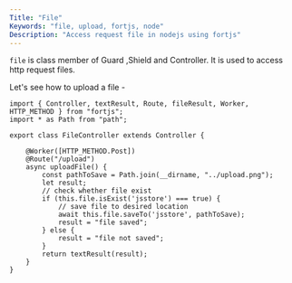 ```yaml
---
Title: "File"
Keywords: "file, upload, fortjs, node"
Description: "Access request file in nodejs using fortjs"
---
```


`file` is class member of  Guard ,Shield and Controller. It is used to access http request files.

Let's see how to upload a file - 

```
import { Controller, textResult, Route, fileResult, Worker, HTTP_METHOD } from "fortjs";
import * as Path from "path";

export class FileController extends Controller {
   
    @Worker([HTTP_METHOD.Post])
    @Route("/upload")
    async uploadFile() {
        const pathToSave = Path.join(__dirname, "../upload.png");
        let result;
        // check whether file exist
        if (this.file.isExist('jsstore') === true) {
            // save file to desired location
            await this.file.saveTo('jsstore', pathToSave);
            result = "file saved";
        } else {
            result = "file not saved";
        }
        return textResult(result);
    }    
}
```
